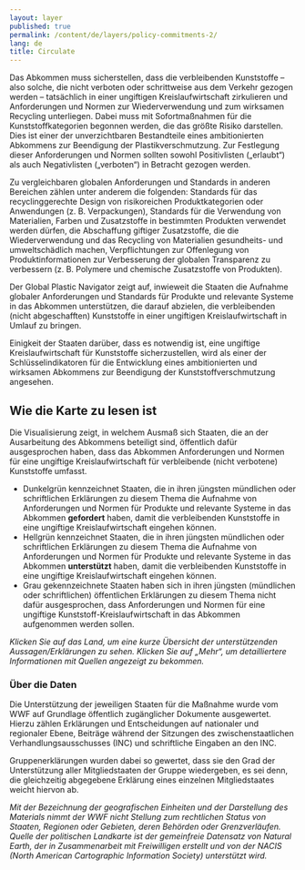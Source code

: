 ```yaml
---
layout: layer
published: true
permalink: /content/de/layers/policy-commitments-2/
lang: de
title: Circulate
---
```


Das Abkommen muss sicherstellen, dass die verbleibenden Kunststoffe – also solche, die nicht verboten oder schrittweise aus dem Verkehr gezogen werden – tatsächlich in einer ungiftigen Kreislaufwirtschaft zirkulieren und Anforderungen und Normen zur Wiederverwendung und zum wirksamen Recycling unterliegen. Dabei muss mit Sofortmaßnahmen für die Kunststoffkategorien begonnen werden, die das größte Risiko darstellen.  Dies ist einer der unverzichtbaren Bestandteile eines ambitionierten Abkommens zur Beendigung der Plastikverschmutzung. Zur Festlegung dieser Anforderungen und Normen sollten sowohl Positivlisten („erlaubt“) als auch Negativlisten („verboten“) in Betracht gezogen werden.

Zu vergleichbaren globalen Anforderungen und Standards in anderen Bereichen zählen unter anderem die folgenden: Standards für das recyclinggerechte Design von risikoreichen Produktkategorien oder Anwendungen (z. B. Verpackungen), Standards für die Verwendung von Materialien, Farben und Zusatzstoffe in bestimmten Produkten verwendet werden dürfen, die Abschaffung giftiger Zusatzstoffe, die die Wiederverwendung und das Recycling von Materialien gesundheits- und umweltschädlich machen, Verpflichtungen zur Offenlegung von Produktinformationen zur Verbesserung der globalen Transparenz zu verbessern (z. B. Polymere und chemische Zusatzstoffe von Produkten).

Der Global Plastic Navigator zeigt auf, inwieweit die Staaten die Aufnahme  globaler Anforderungen und Standards für Produkte und relevante Systeme in das Abkommen unterstützen, die darauf abzielen, die verbleibenden (nicht abgeschafften) Kunststoffe in einer ungiftigen Kreislaufwirtschaft in Umlauf zu bringen.

Einigkeit der Staaten darüber, dass es notwendig ist, eine ungiftige Kreislaufwirtschaft für Kunststoffe sicherzustellen, wird als einer der Schlüsselindikatoren für die Entwicklung eines ambitionierten und wirksamen Abkommens zur Beendigung der Kunststoffverschmutzung angesehen.


## Wie die Karte zu lesen ist

Die Visualisierung zeigt, in welchem Ausmaß sich Staaten, die an der Ausarbeitung des Abkommens beteiligt sind, öffentlich dafür ausgesprochen haben, dass das Abkommen Anforderungen und Normen für eine ungiftige Kreislaufwirtschaft für verbleibende (nicht verbotene) Kunststoffe umfasst.

* Dunkelgrün kennzeichnet Staaten, die in ihren jüngsten mündlichen oder schriftlichen Erklärungen zu diesem Thema die Aufnahme von Anforderungen und Normen für Produkte und relevante Systeme in das Abkommen **gefordert** haben, damit die verbleibenden Kunststoffe in eine ungiftige Kreislaufwirtschaft eingehen können.
* Hellgrün kennzeichnet Staaten, die in ihren jüngsten mündlichen oder schriftlichen Erklärungen zu diesem Thema die Aufnahme von Anforderungen und Normen für Produkte und relevante Systeme in das Abkommen **unterstützt** haben, damit die verbleibenden Kunststoffe in eine ungiftige Kreislaufwirtschaft eingehen können.
* Grau gekennzeichnete Staaten haben sich in ihren jüngsten (mündlichen oder schriftlichen) öffentlichen Erklärungen zu diesem Thema nicht dafür ausgesprochen, dass Anforderungen und Normen für eine ungiftige Kunststoff-Kreislaufwirtschaft in das Abkommen aufgenommen werden sollen.

_Klicken Sie auf das Land, um eine kurze Übersicht der unterstützenden Aussagen/Erklärungen zu sehen. Klicken Sie auf „Mehr“, um detailliertere Informationen mit Quellen angezeigt zu bekommen._

### Über die Daten

Die Unterstützung der jeweiligen Staaten für die Maßnahme wurde vom WWF auf Grundlage öffentlich zugänglicher Dokumente ausgewertet. Hierzu zählen Erklärungen und Entscheidungen auf nationaler und regionaler Ebene, Beiträge während der Sitzungen des zwischenstaatlichen Verhandlungsausschusses (INC) und schriftliche Eingaben an den INC.

Gruppenerklärungen wurden dabei so gewertet, dass sie den Grad der Unterstützung aller Mitgliedstaaten der Gruppe wiedergeben, es sei denn, die gleichzeitig abgegebene Erklärung eines einzelnen Mitgliedstaates weicht hiervon ab.

_Mit der Bezeichnung der geografischen Einheiten und der Darstellung des Materials nimmt der WWF nicht Stellung zum rechtlichen Status von Staaten, Regionen oder Gebieten, deren Behörden oder Grenzverläufen. Quelle der politischen Landkarte ist der gemeinfreie Datensatz von Natural Earth, der in Zusammenarbeit mit Freiwilligen erstellt und von der NACIS (North American Cartographic Information Society) unterstützt wird._

